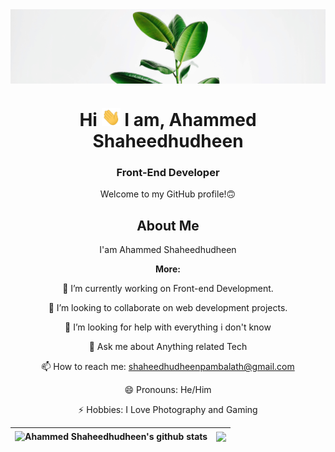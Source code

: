 <img align="center" src="test.jpg" alt="header image">
<h1 align="center"> Hi <img src="https://raw.githubusercontent.com/ABSphreak/ABSphreak/master/gifs/Hi.gif" width="30px"> I am, Ahammed Shaheedhudheen </h1>

<h3 align="center">Front-End Developer </h3>

<p align="center">
Welcome to my GitHub profile!🙃
</p>

<h2 align="center">About Me </h2>

<p align="center"> I'am Ahammed Shaheedhudheen </p>

<p align="center"><strong>More:</strong></p>
<div align="center">
 
   🔭 I’m currently working on Front-end Development.
 
   👯 I’m looking to collaborate on web development projects.
 
   🤔 I’m looking for help with everything i don't know
 
   💬 Ask me about Anything related Tech
   
   📫 How to reach me: shaheedhudheenpambalath@gmail.com
   
   😄 Pronouns: He/Him
 
   ⚡ Hobbies: I Love Photography and Gaming
</div>
 
 <div align="center">
 
 | <img align="center" src="https://github-readme-stats.vercel.app/api?username=shaheedhudheen&show_icons=true&include_all_commits=true&theme=graywhite&hide_border=true" alt="Ahammed Shaheedhudheen's github stats" /> | <img align="center" src="https://github-readme-stats.vercel.app/api/top-langs/?username=shaheedhudheen&layout=compact&theme=buefy&hide_border=true&langs_count=6" /> |
| ------------- | ------------- |
 
 </div>
 
<!-- 
<div align="center">
 
![Anurag's GitHub stats](https://github-readme-stats.vercel.app/api?username=shaheedhudheen&show_icons=true&theme=graywhite&hide_border=true) 
![Top Langs](https://github-readme-stats.vercel.app/api/top-langs/?username=shaheedhudheen&layout=compact&langs_count=6&hide_border=true&theme=graywhite)
   
 </div> -->
